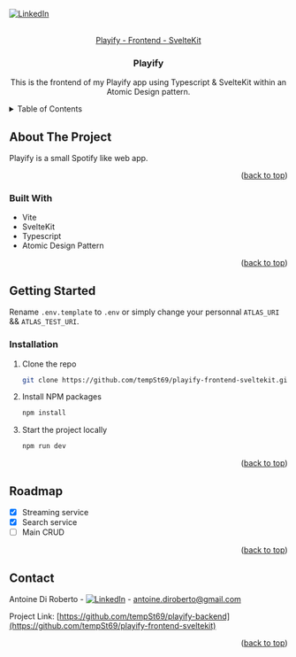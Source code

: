 <a name="readme-top"></a>

<!-- PROJECT SHIELDS -->
<!--
*** I'm using markdown "reference style" links for readability.
*** Reference links are enclosed in brackets [ ] instead of parentheses ( ).
*** See the bottom of this document for the declaration of the reference variables
*** for contributors-url, forks-url, etc. This is an optional, concise syntax you may use.
*** https://www.markdownguide.org/basic-syntax/#reference-style-links
-->

[![LinkedIn][linkedin-shield]][linkedin-url]

<!-- PROJECT LOGO -->
<br />
<div align="center">
  <a href="https://github.com/tempSt69/playify-backend">Playify - Frontend - SvelteKit</a>

<h3 align="center">Playify</h3>

  <p>
    This is the frontend of my Playify app using Typescript & SvelteKit within an Atomic Design pattern.
    <br />
    <!-- <a href="https://github.com/github_username/repo_name"><strong>Explore the docs »</strong></a>
    <br />
    <br />
    <a href="https://github.com/github_username/repo_name">View Demo</a>
    ·
    <a href="https://github.com/github_username/repo_name/issues">Report Bug</a>
    ·
    <a href="https://github.com/github_username/repo_name/issues">Request Feature</a> -->
  </p>
</div>

<!-- TABLE OF CONTENTS -->
<details>
  <summary>Table of Contents</summary>
  <ol>
    <li>
      <a href="#about-the-project">About The Project</a>
      <ul>
        <li><a href="#built-with">Built With</a></li>
      </ul>
    </li>
    <li>
      <a href="#getting-started">Getting Started</a>
      <ul>
        <li><a href="#prerequisites">Prerequisites</a></li>
        <li><a href="#installation">Installation</a></li>
      </ul>
    </li>
    <li><a href="#usage">Usage</a></li>
    <li><a href="#roadmap">Roadmap</a></li>    
    <li><a href="#contact">Contact</a></li>
  </ol>
</details>

<!-- ABOUT THE PROJECT -->

## About The Project

Playify is a small Spotify like web app.

<p align="right">(<a href="#readme-top">back to top</a>)</p>

### Built With

<ul>
    <li>Vite</li>
    <li>SvelteKit</li>
    <li>Typescript</li>
    <li>Atomic Design Pattern</li>
</ul>

<p align="right">(<a href="#readme-top">back to top</a>)</p>

<!-- GETTING STARTED -->

## Getting Started

Rename `.env.template` to `.env` or simply change your personnal `ATLAS_URI` && `ATLAS_TEST_URI`.

### Installation

1. Clone the repo
   ```sh
   git clone https://github.com/tempSt69/playify-frontend-sveltekit.git
   ```
2. Install NPM packages
   ```sh
   npm install
   ```
3. Start the project locally
   ```sh
   npm run dev
   ```
   <p align="right">(<a href="#readme-top">back to top</a>)</p>

<!-- USAGE EXAMPLES -->
<!--
## Usage

Use this space to show useful examples of how a project can be used. Additional screenshots, code examples and demos work well in this space. You may also link to more resources.

_For more examples, please refer to the [Documentation](https://example.com)_

<p align="right">(<a href="#readme-top">back to top</a>)</p> -->

<!-- ROADMAP -->

## Roadmap

- [x] Streaming service
- [x] Search service
- [ ] Main CRUD

<p align="right">(<a href="#readme-top">back to top</a>)</p>

<!-- CONTACT -->

## Contact

Antoine Di Roberto - [![LinkedIn][linkedin-shield]][linkedin-url] - antoine.diroberto@gmail.com

Project Link: [https://github.com/tempSt69/playify-backend](https://github.com/tempSt69/playify-frontend-sveltekit)

<p align="right">(<a href="#readme-top">back to top</a>)</p>

[linkedin-shield]: https://img.shields.io/badge/-LinkedIn-black.svg?style=for-the-badge&logo=linkedin&colorB=555
[linkedin-url]: https://www.linkedin.com/in/antoine-di-roberto-8aa93768/

